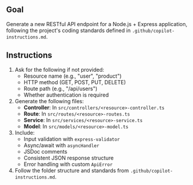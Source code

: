 ## Goal
Generate a new RESTful API endpoint for a Node.js + Express application, following the project's coding standards defined in `.github/copilot-instructions.md`.

## Instructions
1. Ask for the following if not provided:
   - Resource name (e.g., "user", "product")
   - HTTP method (GET, POST, PUT, DELETE)
   - Route path (e.g., "/api/users")
   - Whether authentication is required
2. Generate the following files:
   - **Controller**: In `src/controllers/<resource>-controller.ts`
   - **Route**: In `src/routes/<resource>-routes.ts`
   - **Service**: In `src/services/<resource>-service.ts`
   - **Model**: In `src/models/<resource>-model.ts`
3. Include:
   - Input validation with `express-validator`
   - Async/await with `asyncHandler`
   - JSDoc comments
   - Consistent JSON response structure
   - Error handling with custom `ApiError`
4. Follow the folder structure and standards from `.github/copilot-instructions.md`.